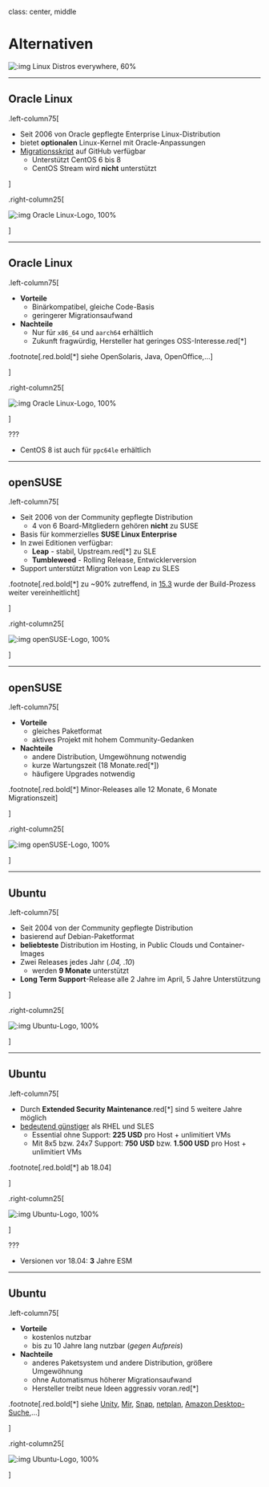 class: center, middle

# Alternativen

![:img Linux Distros everywhere, 60%](imgs/linux_distros.jpg)

---

## Oracle Linux

.left-column75[

- Seit 2006 von Oracle gepflegte Enterprise Linux-Distribution
- bietet **optionalen** Linux-Kernel mit Oracle-Anpassungen
- [Migrationsskript](https://github.com/oracle/centos2ol) auf GitHub verfügbar
  - Unterstützt CentOS 6 bis 8
  - CentOS Stream wird **nicht** unterstützt

]

.right-column25[

![:img Oracle Linux-Logo, 100%](imgs/oracle_linux.jpg)

]

---

## Oracle Linux

.left-column75[

- **Vorteile**
  - Binärkompatibel, gleiche Code-Basis
  - geringerer Migrationsaufwand
- **Nachteile**
  - Nur für `x86_64` und `aarch64` erhältlich
  - Zukunft fragwürdig, Hersteller hat geringes OSS-Interesse.red[*]

.footnote[.red.bold[*] siehe OpenSolaris, Java, OpenOffice,...]

]

.right-column25[

![:img Oracle Linux-Logo, 100%](imgs/oracle_linux.jpg)

]

???

- CentOS 8 ist auch für `ppc64le` erhältlich

---

## openSUSE

.left-column75[

- Seit 2006 von der Community gepflegte Distribution
  - 4 von 6 Board-Mitgliedern gehören **nicht** zu SUSE
- Basis für kommerzielles **SUSE Linux Enterprise**
- In zwei Editionen verfügbar:
  - **Leap** - stabil, Upstream.red[*] zu SLE
  - **Tumbleweed** - Rolling Release, Entwicklerversion
- Support unterstützt Migration von Leap zu SLES

.footnote[.red.bold[*] zu ~90% zutreffend, in [15.3](https://www.suse.com/c/how-suse-builds-its-enterprise-linux-distribution-part-5/) wurde der Build-Prozess weiter vereinheitlicht]

]

.right-column25[

![:img openSUSE-Logo, 100%](imgs/opensuse.png)

]

---

## openSUSE

.left-column75[

- **Vorteile**
  - gleiches Paketformat
  - aktives Projekt mit hohem Community-Gedanken
- **Nachteile**
  - andere Distribution, Umgewöhnung notwendig
  - kurze Wartungszeit (18 Monate.red[*])
  - häufigere Upgrades notwendig

.footnote[.red.bold[*] Minor-Releases alle 12 Monate, 6 Monate Migrationszeit]

]

.right-column25[

![:img openSUSE-Logo, 100%](imgs/opensuse.png)

]

---

## Ubuntu

.left-column75[

- Seit 2004 von der Community gepflegte Distribution
- basierend auf Debian-Paketformat
- **beliebteste** Distribution im Hosting, in Public Clouds und Container-Images
- Zwei Releases jedes Jahr (*.04, .10*)
  - werden **9 Monate** unterstützt
- **Long Term Support**-Release alle 2 Jahre im April, 5 Jahre Unterstützung

]

.right-column25[

![:img Ubuntu-Logo, 100%](imgs/ubuntu.png)

]

---

## Ubuntu

.left-column75[

- Durch **Extended Security Maintenance**.red[*] sind 5 weitere Jahre möglich
- [bedeutend günstiger](https://ubuntu.com/advantage) als RHEL und SLES
  - Essential ohne Support: **225 USD** pro Host + unlimitiert VMs
  - Mit 8x5 bzw. 24x7 Support: **750 USD** bzw. **1.500 USD** pro Host + unlimitiert VMs

.footnote[.red.bold[*] ab 18.04]

]

.right-column25[

![:img Ubuntu-Logo, 100%](imgs/ubuntu.png)

]

???

- Versionen vor 18.04: **3** Jahre ESM

---

## Ubuntu

.left-column75[

- **Vorteile**
  - kostenlos nutzbar
  - bis zu 10 Jahre lang nutzbar (*gegen Aufpreis*)
- **Nachteile**
  - anderes Paketsystem und andere Distribution, größere Umgewöhnung
  - ohne Automatismus höherer Migrationsaufwand
  - Hersteller treibt neue Ideen aggressiv voran.red[*]

.footnote[.red.bold[*] siehe [Unity](https://w.wiki/36kV), [Mir](https://w.wiki/36kW), [Snap](https://w.wiki/36kX), [netplan](https://netplan.io/), [Amazon Desktop-Suche](https://askubuntu.com/questions/192269/how-can-i-remove-amazon-search-results-from-the-dash-or-disable-the-feature),...]

]

.right-column25[

![:img Ubuntu-Logo, 100%](imgs/ubuntu.png)

]
